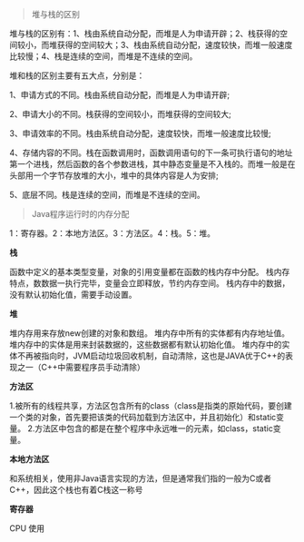 > 堆与栈的区别

堆与栈的区别有：1、栈由系统自动分配，而堆是人为申请开辟；2、栈获得的空间较小，而堆获得的空间较大；3、栈由系统自动分配，速度较快，而堆一般速度比较慢；4、栈是连续的空间，而堆是不连续的空间。

堆和栈的区别主要有五大点，分别是：

1、申请方式的不同。栈由系统自动分配，而堆是人为申请开辟;

2、申请大小的不同。栈获得的空间较小，而堆获得的空间较大;

3、申请效率的不同。栈由系统自动分配，速度较快，而堆一般速度比较慢;

4、存储内容的不同。栈在函数调用时，函数调用语句的下一条可执行语句的地址第一个进栈，然后函数的各个参数进栈，其中静态变量是不入栈的。而堆一般是在头部用一个字节存放堆的大小，堆中的具体内容是人为安排;

5、底层不同。栈是连续的空间，而堆是不连续的空间。

> Java程序运行时的内存分配

1：寄存器。2：本地方法区。3：方法区。4：栈。5：堆。

**栈**

函数中定义的基本类型变量，对象的引用变量都在函数的栈内存中分配。
栈内存特点，数数据一执行完毕，变量会立即释放，节约内存空间。
栈内存中的数据，没有默认初始化值，需要手动设置。

**堆**

堆内存用来存放new创建的对象和数组。
堆内存中所有的实体都有内存地址值。
堆内存中的实体是用来封装数据的，这些数据都有默认初始化值。
堆内存中的实体不再被指向时，JVM启动垃圾回收机制，自动清除，这也是JAVA优于C++的表现之一（C++中需要程序员手动清除）

**方法区**

1.被所有的线程共享，方法区包含所有的class（class是指类的原始代码，要创建一个类的对象，首先要把该类的代码加载到方法区中，并且初始化）和static变量。 
2.方法区中包含的都是在整个程序中永远唯一的元素，如class，static变量。

**本地方法区**

和系统相关，使用非Java语言实现的方法，但是通常我们指的一般为C或者C++，因此这个栈也有着C栈这一称号

**寄存器**

CPU 使用








